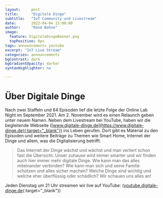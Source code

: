 ```yaml
---
layout:     post
title:      "Digitale Dinge"
subtitle:   "IoT Community und Livestream"
date:       2022-04-04 13:00:00
author:     "René Bohne"
image:
  feature: DigitaleDingeBanner.png
  topPosition: 0px
tags: announcements youtube
excerpt: "IoT Live Stream"
categories: announcements
bgContrast: dark
bgGradientOpacity: darker
syntaxHighlighter: no

---
```

# Über Digitale Dinge

Nach zwei Staffeln und 64 Episoden lief die letzte Folge der Online Lab Night im September 2021. Am 2. November wird es einen Relaunch geben unter neuem Namen. Neben dem Livestream bei YouTube, haben wir die begleitende Webseite ([www.digitale-dinge.de](https://www.digitale-dinge.de){:target="_blank"}) ins Leben gerufen. Dort gibt es Material zu den Episoden und weitere Beiträge zu Themen wie Smart Home, Internet der Dinge und allem, was die Digitalisierung betrifft.

> Das Internet der Dinge wächst und wächst und man verliert schon fast die Übersicht. Unser zuhause wird immer smarter und wir finden auch hier immer mehr digitale Dinge. Wie kann man das alles miteinander verbinden? Wie kann man sich und seine Familie schützen und alles sicher machen? Welche Dinge sind wichtig und welche eher überflüssig oder schädlich? Wir schauen uns alles an!

Jeden Dienstag um 21 Uhr streamen wir live auf YouTube: ([youtube.digitale-dinge.de](https://youtube.digitale-dinge.de){:target="_blank"})
